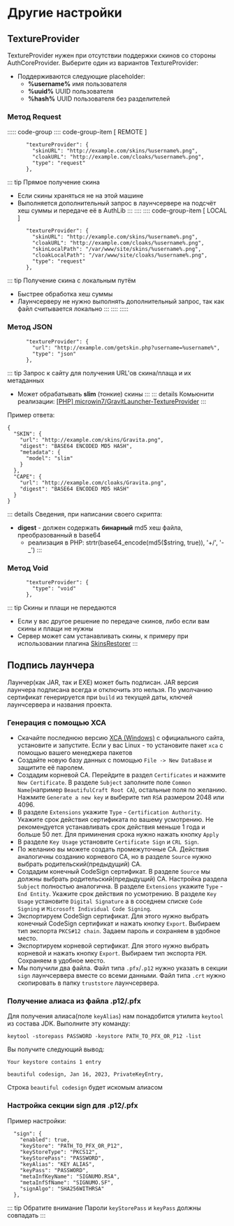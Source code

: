 # Другие настройки

## TextureProvider

TextureProvider нужен при отсутствии поддержки скинов со стороны AuthCoreProvider. Выберите один из вариантов TextureProvider:

- Поддерживаются следующие placeholder:  
  - **%username%**  имя пользователя
  - **%uuid%**  UUID пользователя
  - **%hash%**  UUID пользователя без разделителей

### Метод Request
::::: code-group
:::: code-group-item [ REMOTE ]
```json:no-line-numbers
      "textureProvider": {
        "skinURL": "http://example.com/skins/%username%.png",
        "cloakURL": "http://example.com/cloaks/%username%.png",
        "type": "request"
      },
```
::: tip Прямое получение скина
- Если скины храняться не на этой машине
- Выполняется дополнительный запрос в лаунчсервере на подсчёт хеш суммы и передаче её в AuthLib
:::
::::
:::: code-group-item [ LOCAL ]
```json:no-line-numbers
      "textureProvider": {
        "skinURL": "http://example.com/skins/%username%.png",
        "cloakURL": "http://example.com/cloaks/%username%.png",
        "skinLocalPath": "/var/www/site/skins/%username%.png",
        "cloakLocalPath": "/var/www/site/cloaks/%username%.png",
        "type": "request"
      },
```
::: tip Получение скина с локальным путём
- Быстрее обработка хеш суммы
- Лаунчсерверу не нужно выполнять дополнительный запрос, так как файл считывается локально
:::
::::
:::::

### Метод JSON
```json:no-line-numbers
      "textureProvider": {
        "url": "http://example.com/getskin.php?username=%username%",
        "type": "json"
      },
```
::: tip Запрос к сайту для получения URL'ов скина/плаща и их метаданных
- Может обрабатывать **slim** (тонкие) скины
:::
::: details Комьюнити реализации:
[\[PHP\] microwin7/GravitLauncher-TextureProvider](https://github.com/microwin7/GravitLauncher-TextureProvider)
:::

Пример ответа:
```json:no-line-numbers
{
  "SKIN": {
    "url": "http://example.com/skins/Gravita.png",
    "digest": "BASE64 ENCODED MD5 HASH",
    "metadata": {
      "model": "slim"
    }
  },
  "CAPE": {
    "url": "http://example.com/cloaks/Gravita.png",
    "digest": "BASE64 ENCODED MD5 HASH"
  }
}
```
::: details Сведения, при написании своего скрипта:
- **digest** - должен содержать **бинарный** md5 хеш файла, преобразованный в base64
  - реализация в PHP: strtr(base64_encode(md5($string, true)), '+/', '-_')
:::

### Метод Void
```json:no-line-numbers
      "textureProvider": {
        "type": "void"
      },
```
::: tip Скины и плащи не передаются
- Если у вас другое решение по передаче скинов, либо если вам скины и плащи не нужны
- Сервер может сам устанавливать скины, к примеру при использовании плагина [SkinsRestorer](https://www.spigotmc.org/resources/skinsrestorer.2124/)
:::


## Подпись лаунчера

Лаунчер(как JAR, так и EXE) может быть подписан. JAR версия лаунчера подписана всегда и отключить это нельзя. По умолчанию сертификат генерируется при `build` из текущей даты, ключей лаунчсервера и названия проекта.

### Генерация с помощью XCA

- Скачайте последнюю версию [XCA (Windows)](https://hohnstaedt.de/xca/index.php/download) с официального сайта, установите и запустите. Если у вас Linux - то установите пакет `xca` с помощью вашего менеджера пакетов
- Создайте новую базу данных с помощью `File -> New DataBase` и защитите её паролем.
- Создадим корневой СА. Перейдите в раздел `Certificates` и нажмите `New Certificate`. В разделе `Subject` заполните поле `Common Name`(например `BeautifulCraft Root CA`), остальные поля по желанию. Нажмите `Generate a new key` и выберите тип `RSA` размером 2048 или 4096.
- В разделе `Extensions` укажите `Type` -  `Certification Authority`. Укажите срок действия сертификата по вашему усмотрению. Не рекомендуется устанавливать срок действия меньше 1 года и больше 50 лет. Для приминения срока нужно нажать кнопку `Apply`
- В разделе `Key Usage` установите `Certificate Sign` и `CRL Sign`.
- По желанию вы можете создать промежуточные СА. Действия аналогичны созданию корневого СА, но в разделе `Source` нужно выбрать родительский(предыдущий) СА.
- Создадим конечный CodeSign сертификат. В разделе `Source` мы должны выбрать родительский(предыдущий) СА. Настройка раздела `Subject` полностью аналогична. В разделе `Extensions` укажите `Type` - `End Entity`. Укажите срок действия по усмотрению. В разделе `Key Usage` установите `Digital Signature` а в соседнем списке `Code Signing` и `Microsoft Individual Code Signing`.
- Экспортируем CodeSign сертификат. Для этого нужно выбрать конечный CodeSign сертификат и нажать кнопку `Export`. Выбираем тип экспорта `PKCS#12 chain`. Задаем пароль и сохраняем в удобное место.
- Экспортируем корневой сертификат. Для этого нужно выбрать корневой и нажать кнопку `Export`. Выбираем тип экспорта `PEM`. Сохраняем в удобное место.
- Мы получили два файла. Файл типа `.pfx`/`.p12` нужно указать в секции `sign` лаунчсервера вместе со всеми данными. Файл типа `.crt` нужно скопировать в папку `truststore` лаунчсервера.

### Получение алиаса из файла .p12/.pfx

Для получения алиаса(поле `keyAlias`) нам понадобится утилита `keytool` из состава JDK. Выполните эту команду:
```bash:no-line-numbers
keytool -storepass PASSWORD -keystore PATH_TO_PFX_OR_P12 -list
```

Вы получите следующий вывод:


```
Your keystore contains 1 entry

beautiful codesign, Jan 16, 2023, PrivateKeyEntry, 
```

Строка `beautiful codesign` будет искомым алиасом

### Настройка секции sign для .p12/.pfx

Пример настройки:

```json:no-line-numbers
  "sign": {
    "enabled": true,
    "keyStore": "PATH_TO_PFX_OR_P12",
    "keyStoreType": "PKCS12",
    "keyStorePass": "PASSWORD",
    "keyAlias": "KEY ALIAS",
    "keyPass": "PASSWORD",
    "metaInfKeyName": "SIGNUMO.RSA",
    "metaInfSfName": "SIGNUMO.SF",
    "signAlgo": "SHA256WITHRSA"
  },
```

::: tip Обратите внимание
Пароли `keyStorePass` и `keyPass` должны совпадать
:::